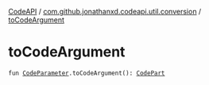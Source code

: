 [CodeAPI](../index.md) / [com.github.jonathanxd.codeapi.util.conversion](index.md) / [toCodeArgument](.)

# toCodeArgument

`fun `[`CodeParameter`](../com.github.jonathanxd.codeapi.base/-code-parameter/index.md)`.toCodeArgument(): `[`CodePart`](../com.github.jonathanxd.codeapi/-code-part/index.md)